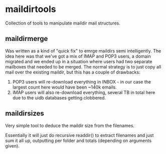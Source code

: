 # maildirtools
Collection of tools to manipulate maildir mail structures.

## maildirmerge
Was written as a kind of "quick fix" to emrge maildirs semi intelligently.  The idea here was that we've got a mix of IMAP and POP3 users, a domain migrated and we ended up in a situation where users had two separate mailboxes that needed to be merged.  The normal strategy is to just copy all mail over the existing maildir, but this has a couple of drawbacks:

1.  POP3 users will re-download everything in INBOX - in our case the largest count here would have been ~140k emails.
2.  IMAP users will also re-download everything, several TB in total here due to the uidb databases getting clobbered.

## maildirsizes
Very simple tool to deduce the maildir size from the filenames.

Essentially it will just do recursive readdir() to extract filenames and just
sum it all up, outputting per folder and totals (depending on arguments given).
